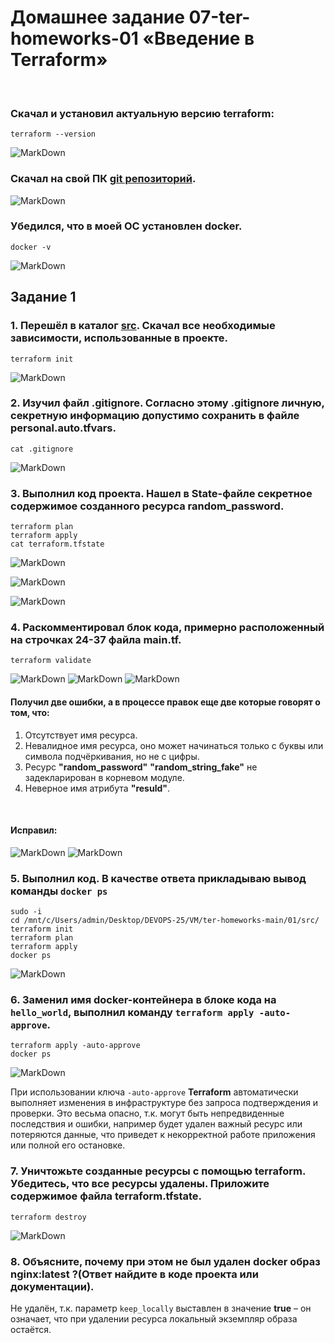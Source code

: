 # Домашнее задание 07-ter-homeworks-01 «Введение в Terraform»

<br>

### Скачал и установил актуальную версию **terraform**:
```
terraform --version
```
![MarkDown](img/1.png)

### Скачал на свой ПК [git репозиторий](https://github.com/netology-code/ter-homeworks).
![MarkDown](img/2.png)

### Убедился, что в моей ОС установлен docker.
```
docker -v
```
![MarkDown](img/3.png)

## Задание 1
### 1. Перешёл в каталог [**src**](https://github.com/netology-code/ter-homeworks/tree/main/01/src). Скачал все необходимые зависимости, использованные в проекте.
```
terraform init
```
![MarkDown](img/4.png)

### 2. Изучил файл **.gitignore**. Согласно этому .gitignore личную, секретную информацию допустимо сохранить в файле **personal.auto.tfvars**.
```
cat .gitignore
```
![MarkDown](img/5.png)

### 3. Выполнил код проекта. Нашел в State-файле секретное содержимое созданного ресурса **random_password**.
```
terraform plan
terraform apply
cat terraform.tfstate
```
![MarkDown](img/6.png)

![MarkDown](img/7.png)

![MarkDown](img/8.png)

### 4. Раскомментировал блок кода, примерно расположенный на строчках 24-37 файла **main.tf**.
```
terraform validate
```
![MarkDown](img/9.png)
![MarkDown](img/10.png)
![MarkDown](img/11.png)

#### Получил две ошибки, а в процессе правок еще две которые говорят о том, что:
1) Отсутствует имя ресурса.
2) Невалидное имя ресурса, оно может начинаться только с буквы или символа подчёркивания, но не с цифры. 
3) Ресурс **"random_password"** **"random_string_fake"** не задекларирован в корневом модуле.
4) Неверное имя атрибута **"resuld"**.
<br>

#### Исправил:
![MarkDown](img/12.png)
![MarkDown](img/13.png)

### 5. Выполнил код. В качестве ответа прикладываю вывод команды ```docker ps```
```
sudo -i
cd /mnt/c/Users/admin/Desktop/DEVOPS-25/VM/ter-homeworks-main/01/src/
terraform init
terraform plan
terraform apply
docker ps
```
![MarkDown](img/14.png)

### 6. Заменил имя docker-контейнера в блоке кода на ```hello_world```, выполнил команду ```terraform apply -auto-approve```.
```
terraform apply -auto-approve
docker ps
```
![MarkDown](img/15.png)
<br>

При использовании ключа ```-auto-approve``` **Terraform** автоматически выполняет изменения в инфраструктуре без запроса подтверждения и проверки. Это весьма опасно, т.к. могут быть непредвиденные последствия и ошибки, например будет удален важный ресурс или потеряются данные, что приведет к некорректной работе приложения или полной его остановке.

### 7. Уничтожьте созданные ресурсы с помощью **terraform**. Убедитесь, что все ресурсы удалены. Приложите содержимое файла **terraform.tfstate**.
```
terraform destroy
```
![MarkDown](img/16.png)

### 8. Объясните, почему при этом не был удален docker образ **nginx:latest** ?(Ответ найдите в коде проекта или документации).
Не удалён, т.к. параметр ```keep_locally``` выставлен в значение **true** – он означает, что при удалении ресурса локальный экземпляр образа остаётся.
<br>

